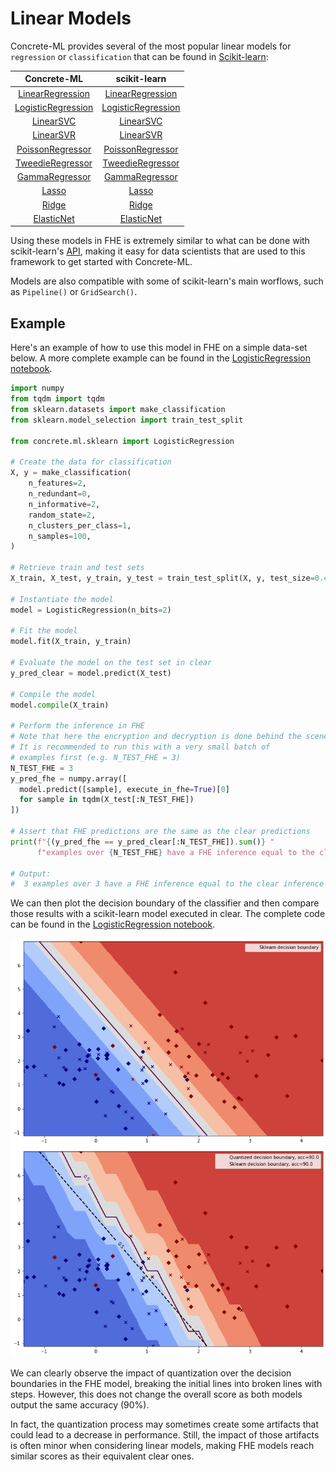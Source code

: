 # Linear Models

Concrete-ML provides several of the most popular linear models for `regression` or `classification` that can be found in [Scikit-learn](https://scikit-learn.org/stable/):

|                                                Concrete-ML                                                |                                                                         scikit-learn                                                                         |
| :-------------------------------------------------------------------------------------------------------: | :----------------------------------------------------------------------------------------------------------------------------------------------------------: |
|   [LinearRegression](../developer-guide/api/concrete.ml.sklearn.linear_model.md#class-linearregression)   |    [LinearRegression](https://scikit-learn.org/stable/modules/generated/sklearn.linear_model.LinearRegression.html#sklearn.linear_model.LinearRegression)    |
| [LogisticRegression](../developer-guide/api/concrete.ml.sklearn.linear_model.md#class-logisticregression) | [LogisticRegression](https://scikit-learn.org/stable/modules/generated/sklearn.linear_model.LogisticRegression.html#sklearn.linear_model.LogisticRegression) |
|              [LinearSVC](../developer-guide/api/concrete.ml.sklearn.svm.md#class-linearsvc)               |                       [LinearSVC](https://scikit-learn.org/stable/modules/generated/sklearn.svm.LinearSVC.html#sklearn.svm.LinearSVC)                        |
|              [LinearSVR](../developer-guide/api/concrete.ml.sklearn.svm.md#class-linearsvr)               |                       [LinearSVR](https://scikit-learn.org/stable/modules/generated/sklearn.svm.LinearSVR.html#sklearn.svm.LinearSVR)                        |
|       [PoissonRegressor](../developer-guide/api/concrete.ml.sklearn.glm.md#class-poissonregressor)        |    [PoissonRegressor](https://scikit-learn.org/stable/modules/generated/sklearn.linear_model.PoissonRegressor.html#sklearn.linear_model.PoissonRegressor)    |
|       [TweedieRegressor](../developer-guide/api/concrete.ml.sklearn.glm.md#class-tweedieregressor)        |    [TweedieRegressor](https://scikit-learn.org/stable/modules/generated/sklearn.linear_model.TweedieRegressor.html#sklearn.linear_model.TweedieRegressor)    |
|         [GammaRegressor](../developer-guide/api/concrete.ml.sklearn.glm.md#class-gammaregressor)          |       [GammaRegressor](https://scikit-learn.org/stable/modules/generated/sklearn.linear_model.GammaRegressor.html#sklearn.linear_model.GammaRegressor)       |
|              [Lasso](../developer-guide/api/concrete.ml.sklearn.linear_model.md#class-lasso)              |                    [Lasso](https://scikit-learn.org/stable/modules/generated/sklearn.linear_model.Lasso.html#sklearn.linear_model.Lasso)                     |
|              [Ridge](../developer-guide/api/concrete.ml.sklearn.linear_model.md#class-ridge)              |                    [Ridge](https://scikit-learn.org/stable/modules/generated/sklearn.linear_model.Ridge.html#sklearn.linear_model.Ridge)                     |
|         [ElasticNet](../developer-guide/api/concrete.ml.sklearn.linear_model.md#class-elasticnet)         |             [ElasticNet](https://scikit-learn.org/stable/modules/generated/sklearn.linear_model.ElasticNet.html#sklearn.linear_model.ElasticNet)             |

Using these models in FHE is extremely similar to what can be done with scikit-learn's [API](https://scikit-learn.org/stable/modules/classes.html#module-sklearn.linear_model), making it easy for data scientists that are used to this framework to get started with Concrete-ML.

Models are also compatible with some of scikit-learn's main worflows, such as `Pipeline()` or `GridSearch()`.

## Example

Here's an example of how to use this model in FHE on a simple data-set below. A more complete example can be found in the [LogisticRegression notebook](ml_examples.md).

```python
import numpy
from tqdm import tqdm
from sklearn.datasets import make_classification
from sklearn.model_selection import train_test_split

from concrete.ml.sklearn import LogisticRegression

# Create the data for classification
X, y = make_classification(
    n_features=2,
    n_redundant=0,
    n_informative=2,
    random_state=2,
    n_clusters_per_class=1,
    n_samples=100,
)

# Retrieve train and test sets
X_train, X_test, y_train, y_test = train_test_split(X, y, test_size=0.4, random_state=42)

# Instantiate the model
model = LogisticRegression(n_bits=2)

# Fit the model
model.fit(X_train, y_train)

# Evaluate the model on the test set in clear
y_pred_clear = model.predict(X_test)

# Compile the model
model.compile(X_train)

# Perform the inference in FHE
# Note that here the encryption and decryption is done behind the scene.
# It is recommended to run this with a very small batch of
# examples first (e.g. N_TEST_FHE = 3)
N_TEST_FHE = 3
y_pred_fhe = numpy.array([
  model.predict([sample], execute_in_fhe=True)[0]
  for sample in tqdm(X_test[:N_TEST_FHE])
])

# Assert that FHE predictions are the same as the clear predictions
print(f"{(y_pred_fhe == y_pred_clear[:N_TEST_FHE]).sum()} "
      f"examples over {N_TEST_FHE} have a FHE inference equal to the clear inference.")

# Output:
#  3 examples over 3 have a FHE inference equal to the clear inference
```

We can then plot the decision boundary of the classifier and then compare those results with a scikit-learn model executed in clear. The complete code can be found in the [LogisticRegression notebook](ml_examples.md).

![Plaintext model decision boundaries](../figures/logistic_regression_clear.png) ![FHE model decision boundarires](../figures/logistic_regression_fhe.png)

We can clearly observe the impact of quantization over the decision boundaries in the FHE model, breaking the initial lines into broken lines with steps. However, this does not change the overall score as both models output the same accuracy (90%).

In fact, the quantization process may sometimes create some artifacts that could lead to a decrease in performance. Still, the impact of those artifacts is often minor when considering linear models, making FHE models reach similar scores as their equivalent clear ones.

